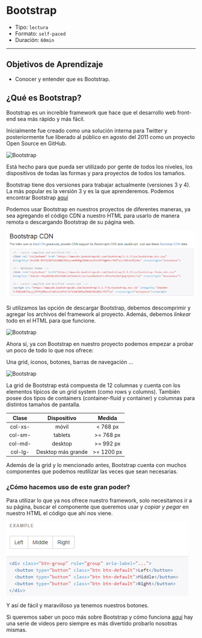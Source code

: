 # Bootstrap

- Tipo: `lectura`
- Formato: `self-paced`
- Duración: `60min`

***

## Objetivos de Aprendizaje

- Conocer y entender que es Bootstrap.

## ¿Qué es Bootstrap?

Bootstrap es un increíble framework que hace que el desarrollo web front-end
sea más rápido y más fácil.

Inicialmente fue creado como una solución interna para Twitter y
posteriormente fue liberado al público en agosto del 2011 como un proyecto
Open Source en GitHub.

![Bootstrap](https://cdn-images-1.medium.com/max/800/1*aJ_JLvfVyiQj5iYryIulhw.jpeg)

Está hecho para que pueda ser utilizado por gente de todos los niveles, los
dispositivos de todas las formas y para proyectos de todos los tamaños.

Bootstrap tiene dos versiones para trabajar actualmente (versiones 3 y 4). La
más popular es la versión 3 y es la que aprenderemos. Podemos encontrar
Bootstrap [aquí](https://getbootstrap.com/docs/3.3/)

Podemos usar Bootstrap en nuestros proyectos de diferentes maneras, ya sea
agregando el código CDN a nuestro HTML para usarlo de manera remota o
descargando Bootstrap de su página web.

![Bootstrap](bcdn.png)

Si utilizamos las opción de descargar Bootstrap, debemos descomprimir y
agregar los archivos del framework al proyecto. Además, debemos *linkear*
todo en el HTML para que funcione.

![Bootstrap](https://cdn-images-1.medium.com/max/800/0*NuuR2bjpZck1wC6g.)

Ahora sí, ya con Bootstrap en nuestro proyecto podemos empezar a probar un
poco de todo lo que nos ofrece:

Una grid, íconos, botones, barras de navegación ...

![Bootstrap](http://www.boss-development.biz/sites/default/files/bootstrap-02.png)

La grid de Bootstrap está compuesta de 12 columnas y cuenta con los elementos
típicos de un grid system (como rows y columns). También posee dos tipos de
containers (container-fluid y container) y columnas para distintos tamaños de
pantalla.

| Clase | Dispositivo | Medida |
| :-------: | :------: | :-----: |
| col-xs-   | móvil    | < 768 px  |
| col-sm-   | tablets  | >= 768 px|
| col-md-   | desktop  | >= 992 px |
| col-lg-   | Desktop más grande| >= 1200 px |

Además de la grid y lo mencionado antes, Bootstrap cuenta con muchos
componentes que podemos reutilizar las veces que sean necesarias.

### ¿Cómo hacemos uso de este gran poder?

Para utilizar lo que ya nos ofrece nuestro framework, solo necesitamos ir a
su página, buscar el componente que queremos usar y *copiar y pegar* en
nuestro HTML el código que ahí nos viene.

![Bootstrap-btn](btn-example.png)

Y así de fácil y maravilloso ya tenemos nuestros botones.

Si queremos saber un poco más sobre Bootstrap y cómo funciona [aquí](https://www.youtube.com/playlist?list=PLhSj3UTs2_yWTKvu1Aq3xUhzIJNBZ3MFW)
hay una serie de videos pero siempre es más divertido probarlo nosotras mismas.
